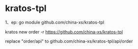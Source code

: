 # kratos-tpl

1、ep: 
go module github.com/china-xs/kratos-tpl


kratos new order -r https://github.com/china-xs/kratos-tpl

replace "order/api" to github.com/china-xs/kratos-tpl/api/order

